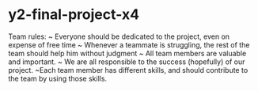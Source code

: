# y2-final-project-x4

Team rules:
  ~ Everyone should be dedicated to the project, even on expense of free time
  ~ Whenever a teammate is struggling, the rest of the team should help him without judgment
  ~ All team members are valuable and important.
  ~ We are all responsible to the success (hopefully) of our project.
  ~Each team member has different skills, and should contribute to the team by using those skills.
